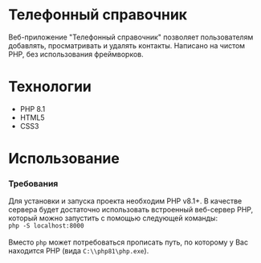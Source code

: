 Телефонный справочник
=====================
Веб-приложение "Телефонный справочник" позволяет пользователям добавлять, просматривать и удалять контакты. Написано на чистом PHP, без использования фреймворков.

Технологии
=====================
<ul>
  <li>PHP 8.1</li>
  <li>HTML5</li>
  <li>CSS3</li>
</ul>

Использование
=====================
### Требования
Для установки и запуска проекта необходим PHP v8.1+. 
В качестве сервера будет достаточно использовать встроенный веб-сервер PHP, который можно запустить с помощью следующей команды: <br>
`php -S localhost:8000`<br><br>
Вместо `php` может потребоваться прописать путь, по которому у Вас находится PHP (вида `C:\\php81\php.exe`).
